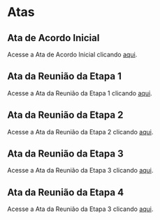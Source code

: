 # Atas

## Ata de Acordo Inicial

Acesse a Ata de Acordo Inicial clicando [aqui](https://github.com/ICEI-PUC-Minas-PMV-ADS/pmv-ads-2024-1-e5-proj-empext-t5-comex/blob/main/atas/ACORDO%20INICIAL%20-%20Assinado.pdf).

## Ata da Reunião da Etapa 1

Acesse a Ata da Reunião da Etapa 1 clicando [aqui](https://github.com/ICEI-PUC-Minas-PMV-ADS/pmv-ads-2024-1-e5-proj-empext-t5-comex/blob/main/atas/ADS%20-%20Ata%20de%20Reuni%C3%A3o_Etapa_1%20-%20Assinado.pdf).

## Ata da Reunião da Etapa 2

Acesse a Ata da Reunião da Etapa 2 clicando [aqui](https://github.com/ICEI-PUC-Minas-PMV-ADS/pmv-ads-2024-1-e5-proj-empext-t5-comex/blob/main/atas/Ata%20de%20Reuni%C3%A3o%20-%20Etapa%202%20-%20Assinado.pdf).

## Ata da Reunião da Etapa 3

Acesse a Ata da Reunião da Etapa 3 clicando [aqui](https://github.com/ICEI-PUC-Minas-PMV-ADS/pmv-ads-2024-1-e5-proj-empext-t5-comex/blob/main/atas/Reuni%C3%A3o%20Etapa%203.pdf).

## Ata da Reunião da Etapa 4

Acesse a Ata da Reunião da Etapa 3 clicando [aqui](https://github.com/ICEI-PUC-Minas-PMV-ADS/pmv-ads-2024-1-e5-proj-empext-t5-comex/blob/main/atas/ATA%20REUNI%C3%83O%20ETAPA%204.pdf).
